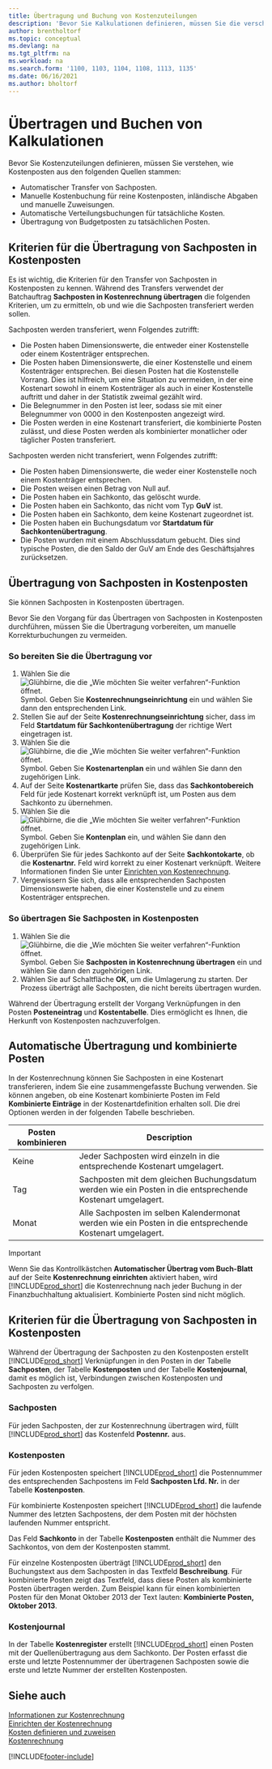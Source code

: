 ```yaml
---
title: Übertragung und Buchung von Kostenzuteilungen
description: 'Bevor Sie Kalkulationen definieren, müssen Sie die verschiedenen Quellen verstehen, aus denen Kosteneinträge stammen.'
author: brentholtorf
ms.topic: conceptual
ms.devlang: na
ms.tgt_pltfrm: na
ms.workload: na
ms.search.form: '1100, 1103, 1104, 1108, 1113, 1135'
ms.date: 06/16/2021
ms.author: bholtorf
---
```

# Übertragen und Buchen von Kalkulationen

Bevor Sie Kostenzuteilungen definieren, müssen Sie verstehen, wie Kostenposten aus den folgenden Quellen stammen:  

- Automatischer Transfer von Sachposten.  
- Manuelle Kostenbuchung für reine Kostenposten, inländische Abgaben und manuelle Zuweisungen.  
- Automatische Verteilungsbuchungen für tatsächliche Kosten.  
- Übertragung von Budgetposten zu tatsächlichen Posten.

## Kriterien für die Übertragung von Sachposten in Kostenposten

Es ist wichtig, die Kriterien für den Transfer von Sachposten in Kostenposten zu kennen. Während des Transfers verwendet der Batchauftrag **Sachposten in Kostenrechnung übertragen** die folgenden Kriterien, um zu ermitteln, ob und wie die Sachposten transferiert werden sollen.  

Sachposten werden transferiert, wenn Folgendes zutrifft:  

- Die Posten haben Dimensionswerte, die entweder einer Kostenstelle oder einem Kostenträger entsprechen.  
- Die Posten haben Dimensionswerte, die einer Kostenstelle und einem Kostenträger entsprechen. Bei diesen Posten hat die Kostenstelle Vorrang. Dies ist hilfreich, um eine Situation zu vermeiden, in der eine Kostenart sowohl in einem Kostenträger als auch in einer Kostenstelle auftritt und daher in der Statistik zweimal gezählt wird.  
- Die Belegnummer in den Posten ist leer, sodass sie mit einer Belegnummer von 0000 in den Kostenposten angezeigt wird.  
- Die Posten werden in eine Kostenart transferiert, die kombinierte Posten zulässt, und diese Posten werden als kombinierter monatlicher oder täglicher Posten transferiert.  

Sachposten werden nicht transferiert, wenn Folgendes zutrifft:  

- Die Posten haben Dimensionswerte, die weder einer Kostenstelle noch einem Kostenträger entsprechen.  
- Die Posten weisen einen Betrag von Null auf.  
- Die Posten haben ein Sachkonto, das gelöscht wurde.  
- Die Posten haben ein Sachkonto, das nicht vom Typ **GuV** ist.  
- Die Posten haben ein Sachkonto, dem keine Kostenart zugeordnet ist.  
- Die Posten haben ein Buchungsdatum vor **Startdatum für Sachkontenübertragung**.  
- Die Posten wurden mit einem Abschlussdatum gebucht. Dies sind typische Posten, die den Saldo der GuV am Ende des Geschäftsjahres zurücksetzen.

## Übertragung von Sachposten in Kostenposten

Sie können Sachposten in Kostenposten übertragen.  

Bevor Sie den Vorgang für das Übertragen von Sachposten in Kostenposten durchführen, müssen Sie die Übertragung vorbereiten, um manuelle Korrekturbuchungen zu vermeiden.  

### So bereiten Sie die Übertragung vor  

1.  Wählen Sie die ![Glühbirne, die die „Wie möchten Sie weiter verfahren“-Funktion öffnet.](media/ui-search/search_small.png "Was möchten Sie tun?") Symbol. Geben Sie **Kostenrechnungseinrichtung** ein und wählen Sie dann den entsprechenden Link.  
2.  Stellen Sie auf der Seite **Kostenrechnungseinrichtung** sicher, dass im Feld **Startdatum für Sachkontenübertragung** der richtige Wert eingetragen ist.  
3.  Wählen Sie die ![Glühbirne, die die „Wie möchten Sie weiter verfahren“-Funktion öffnet.](media/ui-search/search_small.png "Was möchten Sie tun?") Symbol. Geben Sie **Kostenartenplan** ein und wählen Sie dann den zugehörigen Link.  
4.  Auf der Seite **Kostenartkarte** prüfen Sie, dass das **Sachkontobereich** Feld für jede Kostenart korrekt verknüpft ist, um Posten aus dem Sachkonto zu übernehmen.  
5.  Wählen Sie die ![Glühbirne, die die „Wie möchten Sie weiter verfahren“-Funktion öffnet.](media/ui-search/search_small.png "Was möchten Sie tun?") Symbol. Geben Sie **Kontenplan** ein, und wählen Sie dann den zugehörigen Link.  
6.  Überprüfen Sie für jedes Sachkonto auf der Seite **Sachkontokarte**, ob die **Kostenartnr.** Feld wird korrekt zu einer Kostenart verknüpft. Weitere Informationen finden Sie unter [Einrichten von Kostenrechnung](finance-set-up-cost-accounting.md).  
7.  Vergewissern Sie sich, dass alle entsprechenden Sachposten Dimensionswerte haben, die einer Kostenstelle und zu einem Kostenträger entsprechen.  

### So übertragen Sie Sachposten in Kostenposten

1.  Wählen Sie die ![Glühbirne, die die „Wie möchten Sie weiter verfahren“-Funktion öffnet.](media/ui-search/search_small.png "Was möchten Sie tun?") Symbol. Geben Sie **Sachposten in Kostenrechnung übertragen** ein und wählen Sie dann den zugehörigen Link.  
2.  Wählen Sie auf Schaltfläche **OK**, um die Umlagerung zu starten. Der Prozess überträgt alle Sachposten, die nicht bereits übertragen wurden.  

Während der Übertragung erstellt der Vorgang Verknüpfungen in den Posten **Posteneintrag** und **Kostentabelle**. Dies ermöglicht es Ihnen, die Herkunft von Kostenposten nachzuverfolgen.

## Automatische Übertragung und kombinierte Posten

In der Kostenrechnung können Sie Sachposten in eine Kostenart transferieren, indem Sie eine zusammengefasste Buchung verwenden. Sie können angeben, ob eine Kostenart kombinierte Posten im Feld **Kombinierte Einträge** in der Kostenartdefinition erhalten soll. Die drei Optionen werden in der folgenden Tabelle beschrieben.  

|Posten kombinieren|Description|  
|---------------------|-----------------|  
|Keine|Jeder Sachposten wird einzeln in die entsprechende Kostenart umgelagert.|  
|Tag|Sachposten mit dem gleichen Buchungsdatum werden wie ein Posten in die entsprechende Kostenart umgelagert.|  
|Monat|Alle Sachposten im selben Kalendermonat werden wie ein Posten in die entsprechende Kostenart umgelagert.|  

> [!IMPORTANT]  
>  Wenn Sie das Kontrollkästchen **Automatischer Übertrag vom Buch-Blatt** auf der Seite **Kostenrechnung einrichten** aktiviert haben, wird [!INCLUDE[prod_short](includes/prod_short.md)] die Kostenrechnung nach jeder Buchung in der Finanzbuchhaltung aktualisiert. Kombinierte Posten sind nicht möglich.

## Kriterien für die Übertragung von Sachposten in Kostenposten

Während der Übertragung der Sachposten zu den Kostenposten erstellt [!INCLUDE[prod_short](includes/prod_short.md)] Verknüpfungen in den Posten in der Tabelle **Sachposten**, der Tabelle **Kostenposten** und der Tabelle **Kostenjournal**, damit es möglich ist, Verbindungen zwischen Kostenposten und Sachposten zu verfolgen.  

### Sachposten

Für jeden Sachposten, der zur Kostenrechnung übertragen wird, füllt [!INCLUDE[prod_short](includes/prod_short.md)] das Kostenfeld **Postennr.** aus.  

### Kostenposten

Für jeden Kostenposten speichert [!INCLUDE[prod_short](includes/prod_short.md)] die Postennummer des entsprechenden Sachpostens im Feld **Sachposten Lfd. Nr.** in der Tabelle **Kostenposten**.  

Für kombinierte Kostenposten speichert [!INCLUDE[prod_short](includes/prod_short.md)] die laufende Nummer des letzten Sachpostens, der dem Posten mit der höchsten laufenden Nummer entspricht.  

Das Feld **Sachkonto** in der Tabelle **Kostenposten** enthält die Nummer des Sachkontos, von dem der Kostenposten stammt.  

Für einzelne Kostenposten überträgt [!INCLUDE[prod_short](includes/prod_short.md)] den Buchungstext aus dem Sachposten in das Textfeld **Beschreibung**. Für kombinierte Posten zeigt das Textfeld, dass diese Posten als kombinierte Posten übertragen werden. Zum Beispiel kann für einen kombinierten Posten für den Monat Oktober 2013 der Text lauten: **Kombinierte Posten, Oktober 2013**.  

### Kostenjournal

In der Tabelle **Kostenregister** erstellt [!INCLUDE[prod_short](includes/prod_short.md)] einen Posten mit der Quellenübertragung aus dem Sachkonto. Der Posten erfasst die erste und letzte Postennummer der übertragenen Sachposten sowie die erste und letzte Nummer der erstellten Kostenposten.

## Siehe auch

 [Informationen zur Kostenrechnung](finance-about-cost-accounting.md)  
 [Einrichten der Kostenrechnung](finance-set-up-cost-accounting.md)  
 [Kosten definieren und zuweisen](finance-define-and-allocate-costs.md)  
 [Kostenrechnung](finance-manage-cost-accounting.md)


[!INCLUDE[footer-include](includes/footer-banner.md)]
